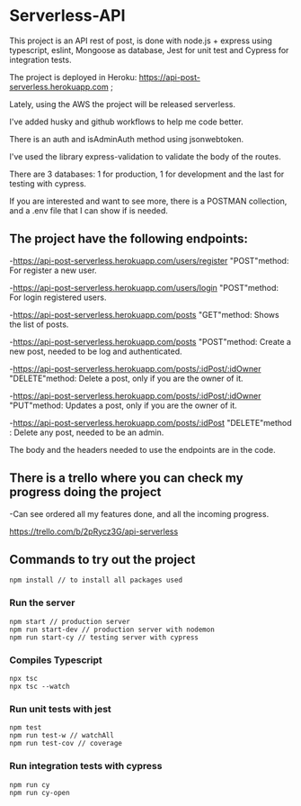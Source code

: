# Serverless-API

This project is an API rest of post, is done with node.js + express using typescript, eslint, Mongoose as database, Jest for unit test and Cypress for integration tests.

The project is deployed in Heroku: https://api-post-serverless.herokuapp.com ;

Lately, using the AWS the project will be released serverless.

I've added husky and github workflows to help me code better.

There is an auth and isAdminAuth method using jsonwebtoken.

I've used the library express-validation to validate the body of the routes.

There are 3 databases: 1 for production, 1 for development and the last for testing with cypress.

If you are interested and want to see more, there is a POSTMAN collection, and a .env file that I can show if is needed.

## The project have the following endpoints:

-https://api-post-serverless.herokuapp.com/users/register "POST"method: For register a new user.

-https://api-post-serverless.herokuapp.com/users/login "POST"method: For login registered users.

-https://api-post-serverless.herokuapp.com/posts "GET"method: Shows the list of posts.

-https://api-post-serverless.herokuapp.com/posts "POST"method: Create a new post, needed to be log and authenticated.

-https://api-post-serverless.herokuapp.com/posts/:idPost/:idOwner "DELETE"method: Delete a post, only if you are the owner of it.

-https://api-post-serverless.herokuapp.com/posts/:idPost/:idOwner "PUT"method: Updates a post, only if you are the owner of it.

-https://api-post-serverless.herokuapp.com/posts/:idPost "DELETE"method : Delete any post, needed to be an admin.

The body and the headers needed to use the endpoints are in the code.

## There is a trello where you can check my progress doing the project

-Can see ordered all my features done, and all the incoming progress.

https://trello.com/b/2pRycz3G/api-serverless

## Commands to try out the project

```
npm install // to install all packages used
```

### Run the server

```
npm start // production server
npm run start-dev // production server with nodemon
npm run start-cy // testing server with cypress
```

### Compiles Typescript

```
npx tsc
npx tsc --watch
```

### Run unit tests with jest

```
npm test
npm run test-w // watchAll
npm run test-cov // coverage
```

### Run integration tests with cypress

```
npm run cy
npm run cy-open
```
